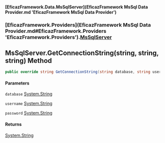 #### [EficazFramework.Data.MsSqlServer](EficazFramework MsSql Data Provider.md 'EficazFramework MsSql Data Provider')
### [EficazFramework.Providers](EficazFramework MsSql Data Provider.md#EficazFramework.Providers 'EficazFramework.Providers').[MsSqlServer](EficazFramework.Providers/MsSqlServer.md 'EficazFramework.Providers.MsSqlServer')

## MsSqlServer.GetConnectionString(string, string, string) Method

```csharp
public override string GetConnectionString(string database, string username, string password);
```
#### Parameters

<a name='EficazFramework.Providers.MsSqlServer.GetConnectionString(string,string,string).database'></a>

`database` [System.String](https://docs.microsoft.com/en-us/dotnet/api/System.String 'System.String')

<a name='EficazFramework.Providers.MsSqlServer.GetConnectionString(string,string,string).username'></a>

`username` [System.String](https://docs.microsoft.com/en-us/dotnet/api/System.String 'System.String')

<a name='EficazFramework.Providers.MsSqlServer.GetConnectionString(string,string,string).password'></a>

`password` [System.String](https://docs.microsoft.com/en-us/dotnet/api/System.String 'System.String')

#### Returns
[System.String](https://docs.microsoft.com/en-us/dotnet/api/System.String 'System.String')